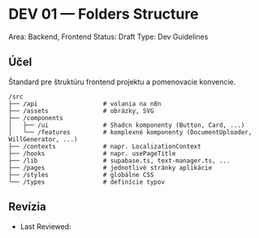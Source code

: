 # DEV 01 — Folders Structure

Area: Backend, Frontend
Status: Draft
Type: Dev Guidelines

## Účel

Štandard pre štruktúru frontend projektu a pomenovacie konvencie.

```text
/src
├── /api                  # volania na n8n
├── /assets               # obrázky, SVG
├── /components
│   ├── /ui               # Shadcn komponenty (Button, Card, ...)
│   └── /features         # komplexné komponenty (DocumentUploader, WillGenerator, ...)
├── /contexts             # napr. LocalizationContext
├── /hooks                # napr. usePageTitle
├── /lib                  # supabase.ts, text-manager.ts, ...
├── /pages                # jednotlivé stránky aplikácie
├── /styles               # globálne CSS
└── /types                # definície typov
```

## Revízia

- Last Reviewed:
